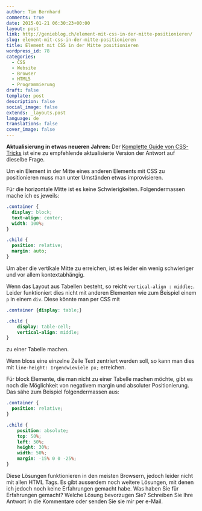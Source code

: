 ```yaml
---
author: Tim Bernhard
comments: true
date: 2015-01-21 06:30:23+00:00
layout: post
link: http://genieblog.ch/element-mit-css-in-der-mitte-positionieren/
slug: element-mit-css-in-der-mitte-positionieren
title: Element mit CSS in der Mitte positionieren
wordpress_id: 78
categories:
  - CSS
  - Website
  - Browser 
  - HTML5
  - Programmierung
draft: false
template: post
description: false
social_image: false
extends: _layouts.post
language: de
translations: false
cover_image: false
---
```


<div class="alert">
<b>Aktualisierung in etwas neueren Jahren: </b>
Der <a href="https://css-tricks.com/centering-css-complete-guide/">Komplette Guide von CSS-Tricks</a> ist eine zu empfehlende aktualisierte Version der Antwort auf dieselbe Frage.
</div>

Um ein Element in der Mitte eines anderen Elements mit CSS zu positionieren muss man unter Umständen etwas improvisieren.

Für die horizontale Mitte ist es keine Schwierigkeiten.
Folgendermassen mache ich es jeweils:

```css
.container {
  display: block;
  text-align: center;
  width: 100%;
}

.child {
  position: relative;
  margin: auto;
}
```

Um aber die vertikale Mitte zu erreichen, ist es leider ein wenig schwieriger und vor allem kontextabhängig.

Wenn das Layout aus Tabellen besteht, so reicht `vertical-align : middle;`. Leider funktioniert dies nicht mit anderen Elementen wie zum Beispiel einem `p` in einem `div`.
Diese könnte man per CSS mit 

```css
.container {display: table;}

.child {
    display: table-cell;
    vertical-align: middle;
}
```

zu einer Tabelle machen.

Wenn bloss eine einzelne Zeile Text zentriert werden soll, so kann man dies mit `line-height: Irgendwieviele px;` erreichen.

Für block Elemente, die man nicht zu einer Tabelle machen möchte, gibt es noch die Möglichkeit von negativem margin und absoluter Positionierung.
Das sähe zum Beispiel folgendermassen aus:

```css
.container {
  position: relative;
}

.child {
    position: absolute;
    top: 50%;
    left: 50%;
    height: 30%;
    width: 50%;
    margin: -15% 0 0 -25%;
}
```

Diese Lösungen funktionieren in den meisten Browsern, jedoch leider nicht mit allen HTML Tags. 
Es gibt ausserdem noch weitere Lösungen, mit denen ich jedoch noch keine Erfahrungen gemacht habe. 
Was haben Sie für Erfahrungen gemacht? Welche Lösung bevorzugen Sie? 
Schreiben Sie Ihre Antwort in die Kommentare oder senden Sie sie mir per e-Mail.

